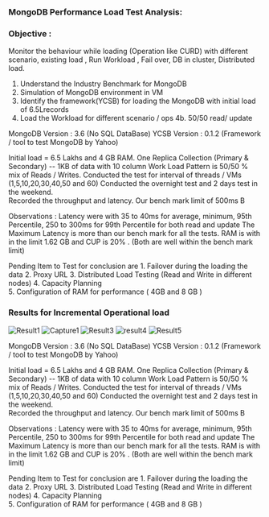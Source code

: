 ### MongoDB Performance Load Test Analysis:

### Objective : 
Monitor the behaviour while loading (Operation like CURD) with different scenario, existing load , Run Workload , Fail over, DB in cluster, Distributed load. 
1. Understand the  Industry Benchmark for MongoDB
2. Simulation of MongoDB environment in VM 
3. Identify the framework(YCSB) for loading the MongoDB with initial load of 6.5Lrecords
4. Load the Workload for different scenario / ops 
 4b. 50/50 read/ update

MongoDB    Version : 3.6     (No SQL DataBase)
YCSB          Version  : 0.1.2 (Framework / tool to test MongoDB by Yahoo)

Initial load = 6.5 Lakhs and 4 GB RAM. 
One Replica Collection (Primary & Secondary)  -- 1KB of data with 10 column
Work Load Pattern is 50/50 % mix of Reads / Writes.
Conducted the test for interval of threads / VMs (1,5,10,20,30,40,50 and 60)
Conducted the overnight test and 2 days test in the weekend.  
Recorded the throughput and latency.
Our bench mark limit of 500ms  B 

Observations : Latency were with 35 to 40ms for average, minimum, 95th Percentile,
                        250 to 300ms for 99th  Percentile for both read and update 
                        The Maximum Latency is more than our bench mark for all the tests. 
RAM is with in the limit 1.62 GB and CUP is 20% . (Both are well within the bench mark limit)
 
Pending Item to Test for conclusion are 1. Failover during the loading the data 2. Proxy URL
3. Distributed Load Testing (Read and Write in different nodes) 4. Capacity Planning  
5. Configuration of RAM for performance ( 4GB and 8 GB )

### Results for Incremental Operational load
![Result1](https://storage.googleapis.com/slt12/Result1.png)
![Capture1](https://storage.googleapis.com/slt12/Capture1.PNG)
![Result3](https://storage.googleapis.com/slt12/Result3.png)
![result4](https://storage.googleapis.com/slt12/result4.png)
![Result5](https://storage.googleapis.com/slt12/Result5.png)


MongoDB    Version : 3.6     (No SQL DataBase)
YCSB          Version  : 0.1.2 (Framework / tool to test MongoDB by Yahoo)

Initial load = 6.5 Lakhs and 4 GB RAM. 
One Replica Collection (Primary & Secondary)  -- 1KB of data with 10 column
Work Load Pattern is 50/50 % mix of Reads / Writes.
Conducted the test for interval of threads / VMs (1,5,10,20,30,40,50 and 60)
Conducted the overnight test and 2 days test in the weekend.  
Recorded the throughput and latency.
Our bench mark limit of 500ms  B 

Observations : Latency were with 35 to 40ms for average, minimum, 95th Percentile,
                        250 to 300ms for 99th  Percentile for both read and update 
                        The Maximum Latency is more than our bench mark for all the tests. 
RAM is with in the limit 1.62 GB and CUP is 20% . (Both are well within the bench mark limit)
 
Pending Item to Test for conclusion are 1. Failover during the loading the data 2. Proxy URL
3. Distributed Load Testing (Read and Write in different nodes) 4. Capacity Planning  
5. Configuration of RAM for performance ( 4GB and 8 GB ) 


